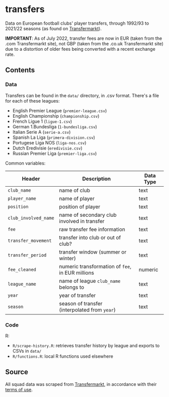 # transfers

Data on European football clubs' player transfers, through 1992/93 to 2021/22 seasons (as found on [Transfermarkt](https://www.transfermarkt.co.uk/)).

**IMPORTANT**: As of July 2022, transfer fees are now in EUR (taken from the .com Transfermarkt site), not GBP (taken from the .co.uk Transfermarkt site) due to a distortion of older fees being converted with a recent exchange rate.

## Contents

### Data

Transfers can be found in the `data/` directory, in .csv format. There's a file for each of these leagues:

- English Premier League (`premier-league.csv`)
- English Championship (`championship.csv`)
- French Ligue 1 (`ligue-1.csv`)
- German 1.Bundesliga (`1-bundesliga.csv`)
- Italian Serie A (`serie-a.csv`)
- Spanish La Liga (`primera-division.csv`)
- Portugese Liga NOS (`liga-nos.csv`)
- Dutch Eredivisie (`eredivisie.csv`)
- Russian Premier Liga (`premier-liga.csv`)

Common variables:

| Header | Description | Data Type |
| --- | --- | --- |
| `club_name` | name of club | text |
| `player_name` | name of player | text |
| `position` | position of player | text |
| `club_involved_name` | name of secondary club involved in transfer | text |
| `fee` | raw transfer fee information | text |
| `transfer_movement` | transfer into club or out of club? | text |
| `transfer_period` | transfer window (summer or winter) | text |
| `fee_cleaned` | numeric transformation of `fee`, in EUR millions| numeric |
| `league_name` | name of league `club_name` belongs to | text |
| `year` | year of transfer | text |
| `season` | season of transfer (interpolated from `year`) | text |

### Code

R:

- `R/scrape-history.R`: retrieves transfer history by league and exports to CSVs in `data/`
- `R/functions.R`: local R functions used elsewhere

## Source

All squad data was scraped from [Transfermarkt](https://www.transfermarkt.co.uk/), in accordance with their [terms of use](https://www.transfermarkt.co.uk/intern/anb).

